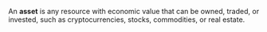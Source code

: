 An **asset** is any resource with economic value that can be owned, traded, or invested, such as cryptocurrencies, stocks, commodities, or real estate.